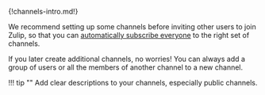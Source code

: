 {!channels-intro.md!}

We recommend setting up some channels before inviting other users to
join Zulip, so that you can [automatically subscribe
everyone](/help/set-default-channels-for-new-users) to the right set of
channels.

If you later create additional channels, no worries! You can always add
a group of users or all the members of another channel to a new channel.

!!! tip ""
    Add clear descriptions to your channels, especially public channels.
